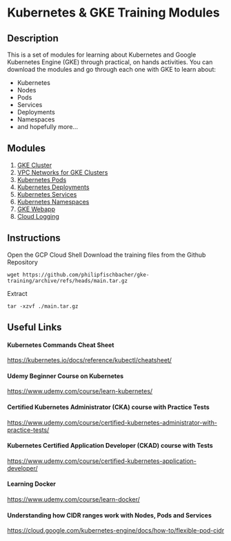 # Kubernetes & GKE Training Modules

## Description
This is a set of modules for learning about Kubernetes and Google Kubernetes Engine (GKE) through practical, on hands activities. You can download the modules and go through each one with GKE to learn about:
* Kubernetes
* Nodes
* Pods
* Services
* Deployments
* Namespaces
* and hopefully more...

## Modules
1. [GKE Cluster](01-gke-cluster/INSTRUCTIONS-part-1.md)
1. [VPC Networks for GKE Clusters](01-gke-cluster/INSTRUCTIONS-part-2.md)
1. [Kubernetes Pods](02-k8s-pods/INSTRUCTIONS.md)
1. [Kubernetes Deployments](03-k8s-deployments/INSTRUCTIONS-part-1.md)
1. [Kubernetes Services](04-k8s-services/INSTRUCTIONS.md)
1. [Kubernetes Namespaces](05-k8s-namespaces/INSTRUCTIONS.md)
1. [GKE Webapp](06-gke-webapp/INSTRUCTIONS.md)
1. [Cloud Logging](07-gke-logging/INSTRUCTIONS.md)

## Instructions

Open the GCP Cloud Shell
Download the training files from the Github Repository
```
wget https://github.com/philipfischbacher/gke-training/archive/refs/heads/main.tar.gz
``` 
Extract
```
tar -xzvf ./main.tar.gz
``` 


## Useful Links

#### Kubernetes Commands Cheat Sheet
https://kubernetes.io/docs/reference/kubectl/cheatsheet/

#### Udemy Beginner Course on Kubernetes
https://www.udemy.com/course/learn-kubernetes/

#### Certified Kubernetes Administrator (CKA) course with Practice Tests
https://www.udemy.com/course/certified-kubernetes-administrator-with-practice-tests/

#### Kubernetes Certified Application Developer (CKAD) course with Tests
https://www.udemy.com/course/certified-kubernetes-application-developer/

#### Learning Docker
https://www.udemy.com/course/learn-docker/

#### Understanding how CIDR ranges work with Nodes, Pods and Services
https://cloud.google.com/kubernetes-engine/docs/how-to/flexible-pod-cidr
